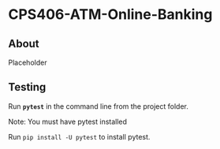 # CPS406-ATM-Online-Banking

## About

Placeholder


## Testing

Run <b>```pytest```</b> in the command line from the project folder.

Note: You must have pytest installed

Run `pip install -U pytest` to install pytest.